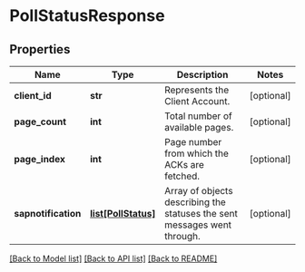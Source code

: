 # PollStatusResponse

## Properties
Name | Type | Description | Notes
------------ | ------------- | ------------- | -------------
**client_id** | **str** | Represents the Client Account. | [optional] 
**page_count** | **int** | Total number of available pages. | [optional] 
**page_index** | **int** | Page number from which the ACKs are fetched. | [optional] 
**sapnotification** | [**list[PollStatus]**](PollStatus.md) | Array of objects describing the statuses the sent messages went through. | [optional] 

[[Back to Model list]](../README.md#documentation-for-models) [[Back to API list]](../README.md#documentation-for-api-endpoints) [[Back to README]](../README.md)


